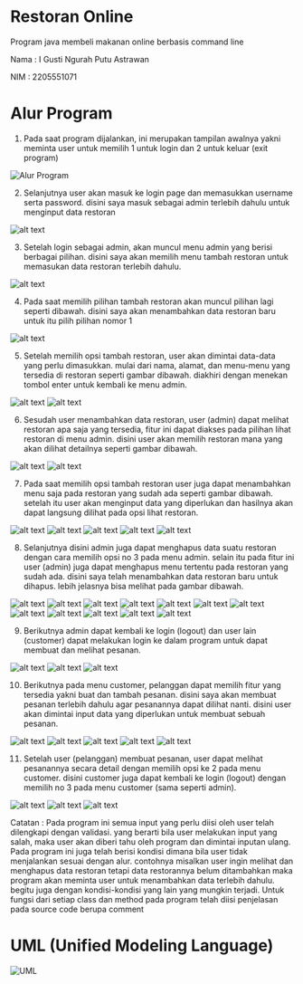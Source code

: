 # Restoran Online
Program java membeli makanan online berbasis command line 

Nama : I Gusti Ngurah Putu Astrawan

NIM  : 2205551071

# Alur Program

1. Pada saat program dijalankan, ini merupakan tampilan awalnya yakni meminta user untuk memilih 1 untuk login dan 2 untuk keluar (exit program)
   
![Alur Program](https://github.com/WahtuAstrawan/Makanan-Online/blob/master/Dokumentasi%20Alur/Screenshot%20(568).png?raw=true)

2. Selanjutnya user akan masuk ke login page dan memasukkan username serta password. disini saya masuk sebagai admin terlebih dahulu untuk menginput data restoran

![alt text](https://github.com/WahtuAstrawan/Makanan-Online/blob/master/Dokumentasi%20Alur/Screenshot%20(569).png?raw=true)

3. Setelah login sebagai admin, akan muncul menu admin yang berisi berbagai pilihan. disini saya akan memilih menu tambah restoran untuk memasukan data restoran terlebih dahulu.

![alt text](https://github.com/WahtuAstrawan/Makanan-Online/blob/master/Dokumentasi%20Alur/Screenshot%20(505).png?raw=true)

4. Pada saat memilih pilihan tambah restoran akan muncul pilihan lagi seperti dibawah. disini saya akan menambahkan data restoran baru untuk itu pilih pilihan nomor 1

![alt text](https://github.com/WahtuAstrawan/Makanan-Online/blob/master/Dokumentasi%20Alur/Screenshot%20(506).png?raw=true)

5. Setelah memilih opsi tambah restoran, user akan dimintai data-data yang perlu dimasukkan. mulai dari nama, alamat, dan menu-menu yang tersedia di restoran seperti gambar dibawah. diakhiri dengan menekan tombol enter untuk kembali ke menu admin.

![alt text](https://github.com/WahtuAstrawan/Makanan-Online/blob/master/Dokumentasi%20Alur/Screenshot%20(514).png?raw=true)
![alt text](https://github.com/WahtuAstrawan/Makanan-Online/blob/master/Dokumentasi%20Alur/Screenshot%20(515).png?raw=true)

6. Sesudah user menambahkan data restoran, user (admin) dapat melihat restoran apa saja yang tersedia, fitur ini dapat diakses pada pilihan lihat restoran di menu admin. disini user akan memilih restoran mana yang akan dilihat detailnya seperti gambar dibawah.

![alt text](https://github.com/WahtuAstrawan/Makanan-Online/blob/master/Dokumentasi%20Alur/Screenshot%20(517).png?raw=true)
![alt text](https://github.com/WahtuAstrawan/Makanan-Online/blob/master/Dokumentasi%20Alur/Screenshot%20(518).png?raw=true)

7. Pada saat memilih opsi tambah restoran user juga dapat menambahkan menu saja pada restoran yang sudah ada seperti gambar dibawah. setelah itu user akan menginput data yang diperlukan dan hasilnya akan dapat langsung dilihat pada opsi lihat restoran.

![alt text](https://github.com/WahtuAstrawan/Makanan-Online/blob/master/Dokumentasi%20Alur/Screenshot%20(520).png?raw=true)
![alt text](https://github.com/WahtuAstrawan/Makanan-Online/blob/master/Dokumentasi%20Alur/Screenshot%20(521).png?raw=true)
![alt text](https://github.com/WahtuAstrawan/Makanan-Online/blob/master/Dokumentasi%20Alur/Screenshot%20(522).png?raw=true)
![alt text](https://github.com/WahtuAstrawan/Makanan-Online/blob/master/Dokumentasi%20Alur/Screenshot%20(526).png?raw=true)
![alt text](https://github.com/WahtuAstrawan/Makanan-Online/blob/master/Dokumentasi%20Alur/Screenshot%20(527).png?raw=true)

8. Selanjutnya disini admin juga dapat menghapus data suatu restoran dengan cara memilih opsi no 3 pada menu admin. selain itu pada fitur ini user (admin) juga dapat menghapus menu tertentu pada restoran yang sudah ada. disini saya telah menambahkan data restoran baru untuk dihapus. lebih jelasnya bisa melihat pada gambar dibawah.

![alt text](https://github.com/WahtuAstrawan/Makanan-Online/blob/master/Dokumentasi%20Alur/Screenshot%20(528).png?raw=true)
![alt text](https://github.com/WahtuAstrawan/Makanan-Online/blob/master/Dokumentasi%20Alur/Screenshot%20(529).png?raw=true)
![alt text](https://github.com/WahtuAstrawan/Makanan-Online/blob/master/Dokumentasi%20Alur/Screenshot%20(530).png?raw=true)
![alt text](https://github.com/WahtuAstrawan/Makanan-Online/blob/master/Dokumentasi%20Alur/Screenshot%20(531).png?raw=true)
![alt text](https://github.com/WahtuAstrawan/Makanan-Online/blob/master/Dokumentasi%20Alur/Screenshot%20(533).png?raw=true)
![alt text](https://github.com/WahtuAstrawan/Makanan-Online/blob/master/Dokumentasi%20Alur/Screenshot%20(534).png?raw=true)
![alt text](https://github.com/WahtuAstrawan/Makanan-Online/blob/master/Dokumentasi%20Alur/Screenshot%20(535).png?raw=true)
![alt text](https://github.com/WahtuAstrawan/Makanan-Online/blob/master/Dokumentasi%20Alur/Screenshot%20(537).png?raw=true)
![alt text](https://github.com/WahtuAstrawan/Makanan-Online/blob/master/Dokumentasi%20Alur/Screenshot%20(539).png?raw=true)
![alt text](https://github.com/WahtuAstrawan/Makanan-Online/blob/master/Dokumentasi%20Alur/Screenshot%20(540).png?raw=true)
![alt text](https://github.com/WahtuAstrawan/Makanan-Online/blob/master/Dokumentasi%20Alur/Screenshot%20(543).png?raw=true)
![alt text](https://github.com/WahtuAstrawan/Makanan-Online/blob/master/Dokumentasi%20Alur/Screenshot%20(545).png?raw=true)

9. Berikutnya admin dapat kembali ke login (logout) dan user lain (customer) dapat melakukan login ke dalam program untuk dapat membuat dan melihat pesanan.

![alt text](https://github.com/WahtuAstrawan/Makanan-Online/blob/master/Dokumentasi%20Alur/Screenshot%20(546).png?raw=true)
![alt text](https://github.com/WahtuAstrawan/Makanan-Online/blob/master/Dokumentasi%20Alur/Screenshot%20(568).png?raw=true)
![alt text](https://github.com/WahtuAstrawan/Makanan-Online/blob/master/Dokumentasi%20Alur/Screenshot%20(548).png?raw=true)

10. Berikutnya pada menu customer, pelanggan dapat memilih fitur yang tersedia yakni buat dan tambah pesanan. disini saya akan membuat pesanan terlebih dahulu agar pesanannya dapat dilihat nanti. disini user akan dimintai input data yang diperlukan untuk membuat sebuah pesanan.

![alt text](https://github.com/WahtuAstrawan/Makanan-Online/blob/master/Dokumentasi%20Alur/Screenshot%20(551).png?raw=true)
![alt text](https://github.com/WahtuAstrawan/Makanan-Online/blob/master/Dokumentasi%20Alur/Screenshot%20(552).png?raw=true)
![alt text](https://github.com/WahtuAstrawan/Makanan-Online/blob/master/Dokumentasi%20Alur/Screenshot%20(556).png?raw=true)
![alt text](https://github.com/WahtuAstrawan/Makanan-Online/blob/master/Dokumentasi%20Alur/Screenshot%20(562).png?raw=true)
![alt text](https://github.com/WahtuAstrawan/Makanan-Online/blob/master/Dokumentasi%20Alur/Screenshot%20(564).png?raw=true)

11. Setelah user (pelanggan) membuat pesanan, user dapat melihat pesanannya secara detail dengan memilih opsi ke 2 pada menu customer. disini customer juga dapat kembali ke login (logout) dengan memilih no 3 pada menu customer (sama seperti admin).

![alt text](https://github.com/WahtuAstrawan/Makanan-Online/blob/master/Dokumentasi%20Alur/Screenshot%20(565).png?raw=true)
![alt text](https://github.com/WahtuAstrawan/Makanan-Online/blob/master/Dokumentasi%20Alur/Screenshot%20(566).png?raw=true)
![alt text](https://github.com/WahtuAstrawan/Makanan-Online/blob/master/Dokumentasi%20Alur/Screenshot%20(567).png?raw=true)

Catatan : Pada program ini semua input yang perlu diisi oleh user telah dilengkapi dengan validasi. yang berarti bila user melakukan input yang salah, maka user akan diberi tahu oleh program dan dimintai inputan ulang. Pada program ini juga telah berisi kondisi dimana bila user tidak menjalankan sesuai dengan alur. contohnya misalkan user ingin melihat dan menghapus data restoran tetapi data restorannya belum ditambahkan maka program akan meminta user untuk menambahkan data terlebih dahulu. begitu juga dengan kondisi-kondisi yang lain yang mungkin terjadi. Untuk fungsi dari setiap class dan method pada program telah diisi penjelasan pada source code berupa comment

# UML (Unified Modeling Language)
![UML](https://github.com/WahtuAstrawan/Makanan-Online/blob/master/UML%20PBO.drawio.png?raw=true)
